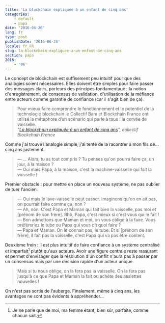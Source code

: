 ```yaml
---
title: 'La blockchain expliquée à un enfant de cinq ans'
categories:
    - default
    - papa
date: '2016-06-26'
lang: fr
type: post
publishDate: '2016-06-26'
locale: fr_FR
slug: la-blockchain-expliquee-a-un-enfant-de-cinq-ans
section: papa
2016:
    - '06'
---
```


Le concept de <span lang="en">blockchain</span> est suffisement peu intuitif pour que des analogies soient nécessaires. Elles doivent être simples pour faire passer des messages clairs, porteurs des principes fondamentaux : la notion d'enregistrement, de consensus de validation, d'utilisation de la méfiance entre acteurs comme garantie de confiance (car il s'agit bien de ça).

<!--more-->

> Pour mieux faire comprendre le fonctionnement et le potentiel de la technologie blockchain le Collectif Bam et Blockchain France ont utilisé la métaphore d’un scénario qui parle à tous : la corvée de vaisselle.  
> <cite>"[La blockchain expliquée à un enfant de cinq ans](http://consocollaborative.com/tribune/la-blockchain-expliquee-a-un-enfant-de-5-ans/)", collectif Blockchain France</cite>

Comme j'ai trouvé l'analogie simple, j'ai tenté de la racontrer à mon fils de… cinq ans justement.

> — … Alors, tu as tout compris ? Tu penses qu'on pourra faire ça, un jour, à la maison ?  
> — Oui mais Papa, à la maison, c'est la machine-vaisselle qui fait la vaisselle !

Premier obstacle : pour mettre en place un nouveau système, ne pas oublier de tuer l'ancien.

> — Oui mais le lave-vaisselle peut casser. Imaginons qu'on en ait pas, on pourrait faire comme ça, non ?  
> — Ah, non. C'est Papa et Maman qui fait bien la vaisselle, pas moi et [prénom de son frère]. Rhô, Papa, c'est mieux si c'est vous qui le fait !  
> — Bon admettons que Maman et moi, on vous oblige à la faire. Vous préféreriez le tube ou Papa qui vous dit quoi faire ?  
> — Papa et Maman. On le connait pas, le tube. Et si [prénom de son frère], il fait pas la vaisselle, c'est Papa qui va pas être content.

Deuxième frein : il est plus intuitif de faire confiance à un système centralisé et imparfait[^parfait] plutôt qu'aux acteurs. Avoir une figure centrale reste rassurant et permet d'envisager que la résolution d'un conflit n'aura pas à passer par un consensus mais par une décision rapide d'un acteur unique.

> Mais si tu nous oblige, on la fera pas la vaisselle. On la fera pas jusqu'à ce que Papa et Maman la fait ou achète des assiettes nouvelles !

On n'est pas sortis de l'auberge. Finalement, même à cinq ans, les avantages ne sont pas évidents à appréhender…

[^parfait]: Je ne parle que de moi, ma femme étant, bien sûr, parfaite, comme chacun sait.
